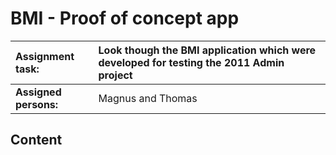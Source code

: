 # BMI - Proof of concept app #

| **Assignment task:** | Look though the BMI application which were developed for testing the 2011 Admin project |
|:---------------------|:----------------------------------------------------------------------------------------|
| **Assigned persons:** | Magnus and Thomas                                                                       |

## Content ##
<a href='Hidden comment: 
Add the knowledge you have gained from previous projects
'></a>